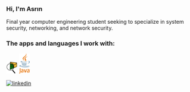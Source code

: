 ### Hi, I'm Asrın

Final year computer engineering student seeking to specialize in system security, networking, and network security.

### The apps and languages I work with:

<img src="https://github.com/asrinhaktan/asrinhaktan/blob/main/Cisco-Packet-Tracer.jpg" width="30">
<img src="https://github.com/asrinhaktan/asrinhaktan/blob/main/1200px-Java_Logo.svg.png" width="30">

[![linkedin](https://img.shields.io/badge/Linkedin-000000?style=for-the-badge&logo=Linkedin&logoColor=white)](https://www.linkedin.com/in/asrın-haktan-şahin-3a6b03195/)

